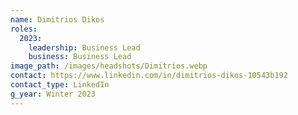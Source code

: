 ```yaml
---
name: Dimitrios Dikos
roles:
  2023:
    leadership: Business Lead
    business: Business Lead
image_path: /images/headshots/Dimitrios.webp
contact: https://www.linkedin.com/in/dimitrios-dikos-10543b192
contact_type: LinkedIn
g_year: Winter 2023
---
```


